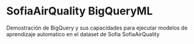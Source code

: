 # SofiaAirQuality BigQueryML   

Demostración de BigQuery y sus capacidades para ejecutar modelos de aprendizaje automatico
en el dataset de Sofia SofiaAirQuality